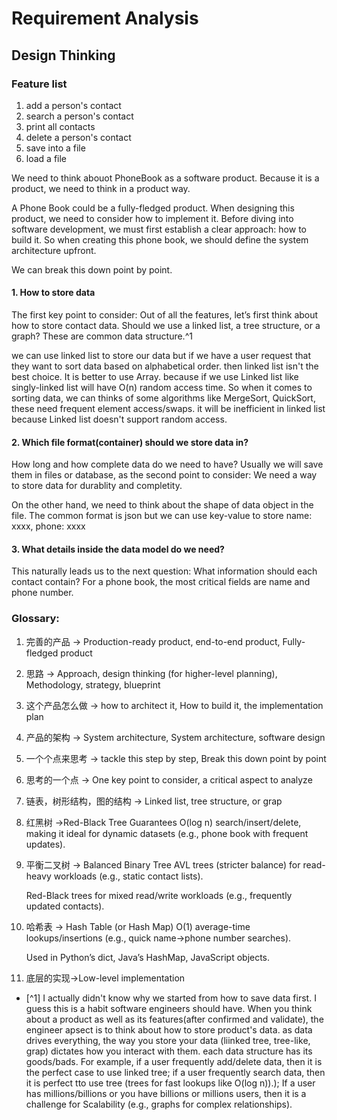 # Requirement Analysis

## Design Thinking

### Feature list

1. add a person's contact
2. search a person's contact
3. print all contacts
4. delete a person's contact
5. save into a file
6. load a file


We need to think abouot PhoneBook as a software product. 
Because it is a product, we need to think in a product way.

A Phone Book could be a fully-fledged product. When designing this product, we need to consider how to implement it. Before diving into software development, we must first establish a clear approach: how to build it. So when creating this phone book, we should define the system architecture upfront.

We can break this down point by point. 

#### 1. How to store data
The first key point to consider: Out of all the features, let’s first think about how to store contact data. Should we use a linked list, a tree structure, or a graph? These are common data structure.^1

we can use linked list to store our data but if we have a user request that they want to sort data based on alphabetical order. then linked list isn't the best choice. It is better to use Array. because if we use Linked list like singly-linked list will have O(n) random access time. So when it comes to sorting data, we can thinks of some algorithms like MergeSort, QuickSort, these need frequent element access/swaps. it will be inefficient in linked list because Linked list doesn't support random access. 

#### 2. Which file format(container) should we store data in?

How long and how complete data do we need to have? Usually we will save them in files or database, as the second point to consider: We need a way to store data for durablity and completity.

On the other hand, we need to think about the shape of data object in the file. The common format is json but we can use key-value to store name: xxxx, phone: xxxx




#### 3. What details inside the data model do we need?

This naturally leads us to the next question: What information should each contact contain? For a phone book, the most critical fields are name and phone number.





### Glossary:

1. 完善的产品 -> Production-ready product, end-to-end product, Fully-fledged product
2. 思路 -> Approach, design thinking (for higher-level planning), Methodology, strategy, blueprint
3. 这个产品怎么做 -> how to architect it, How to build it, the implementation plan
4. 产品的架构 ->    System architecture, System architecture, software design
5. 一个个点来思考 -> tackle this step by step, Break this down point by point
6. 思考的一个点 -> One key point to consider, a critical aspect to analyze
7. 链表，树形结构，图的结构 -> Linked list, tree structure, or grap
8. 红黑树 ->Red-Black Tree Guarantees O(log n) search/insert/delete, making it ideal for dynamic datasets (e.g., phone book with frequent updates).
9. 平衡二叉树 -> Balanced Binary Tree     AVL trees (stricter balance) for read-heavy workloads (e.g., static contact lists).

    Red-Black trees for mixed read/write workloads (e.g., frequently updated contacts).
10. 哈希表 -> Hash Table (or Hash Map)     O(1) average-time lookups/insertions (e.g., quick name→phone number searches).

    Used in Python’s dict, Java’s HashMap, JavaScript objects.

11. 底层的实现->Low-level implementation


- [^1] I actually didn't know why we started from how to save data first. I guess this is a habit software engineers should have. When you think about a product as well as its features(after confirmed and validate), the engineer apsect is to think about how to store product's data. as data drives everything, the way you store your data (liinked tree, tree-like, grap) dictates how you interact with them. each data structure has its goods/bads. For example, if a user frequently add/delete data, then it is the perfect case to use linked tree; if a user frequently search data, then it is perfect tto use tree (trees for fast lookups like O(log n)).); If a user has millions/billions or you have billions or millions users, then it is a challenge for Scalability (e.g., graphs for complex relationships). 
